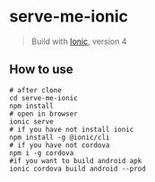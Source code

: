 # serve-me-ionic

> Build with [Ionic](https://ionicframework.com/), version 4

## How to use

```shell script
# after clone
cd serve-me-ionic
npm install
# open in browser
ionic serve
# if you have not install ionic
npm install -g @ionic/cli
# if you have not cordova
npm i -g cordova
#if you want to build android apk
ionic cordova build android --prod
```
